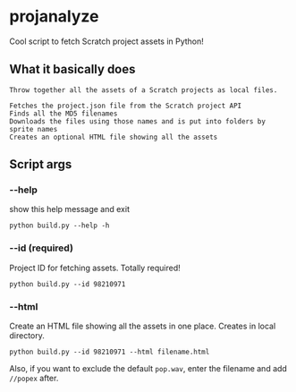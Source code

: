 # projanalyze
Cool script to fetch Scratch project assets in Python!

## What it basically does
```
Throw together all the assets of a Scratch projects as local files.

Fetches the project.json file from the Scratch project API
Finds all the MD5 filenames
Downloads the files using those names and is put into folders by sprite names
Creates an optional HTML file showing all the assets
```

## Script args
### **--help** 
show this help message and exit
```
python build.py --help -h
```

### **--id (required)** 
Project ID for fetching assets. Totally required!
```
python build.py --id 98210971
```

### **--html** 
Create an HTML file showing all the assets in one place. Creates in local directory.
```
python build.py --id 98210971 --html filename.html
```
Also, if you want to exclude the default `pop.wav`, enter the filename and add `//popex` after.
